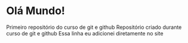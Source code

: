 # Olá Mundo!
 Primeiro repositório do curso de git e github
 Repositório criado durante curso de git e github
 Essa linha eu adicionei diretamente no site
